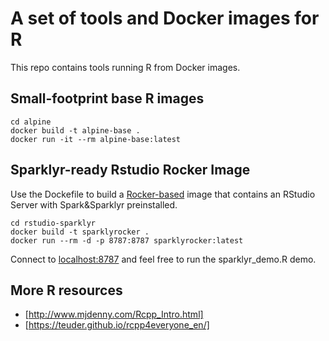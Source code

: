 # A set of tools and Docker images for R

This repo contains tools running R from Docker images.

## Small-footprint base R images

```
cd alpine
docker build -t alpine-base .
docker run -it --rm alpine-base:latest
````

## Sparklyr-ready Rstudio Rocker Image

Use the Dockefile to build a [Rocker-based](https://github.com/rocker-org/rocker)
image that contains an RStudio Server with Spark&Sparklyr preinstalled.

```
cd rstudio-sparklyr
docker build -t sparklyrocker .
docker run --rm -d -p 8787:8787 sparklyrocker:latest
````

Connect to [localhost:8787](localhost:8787) and feel free to run the sparklyr_demo.R demo.

## More R resources

* [http://www.mjdenny.com/Rcpp_Intro.html]
* [https://teuder.github.io/rcpp4everyone_en/]
